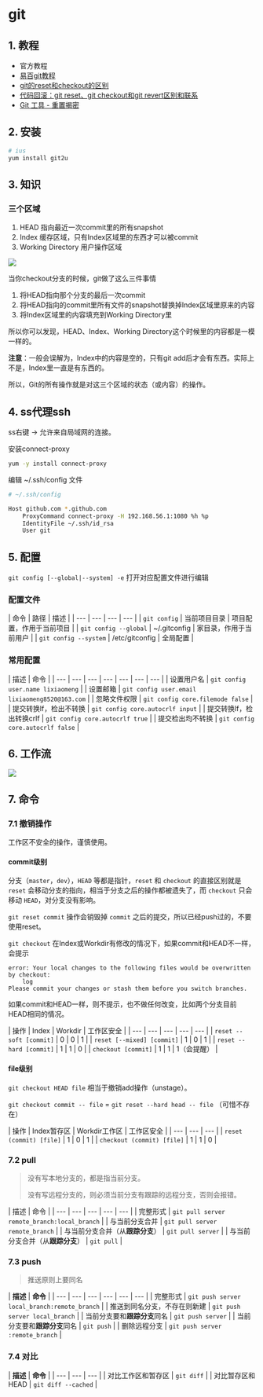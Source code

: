 # git

## 1. 教程

* 官方教程
* [易百git教程](https://www.yiibai.com/git/)
* [git的reset和checkout的区别](https://segmentfault.com/a/1190000006185954)
* [代码回滚：git reset、git checkout和git revert区别和联系](https://www.cnblogs.com/houpeiyong/p/5890748.html)
* [Git 工具 - 重置揭密](https://git-scm.com/book/zh/v2/Git-%E5%B7%A5%E5%85%B7-%E9%87%8D%E7%BD%AE%E6%8F%AD%E5%AF%86)

## 2. 安装

```bash
# ius
yum install git2u
```

## 3. 知识

### 三个区域

1. HEAD 指向最近一次commit里的所有snapshot
2. Index 缓存区域，只有Index区域里的东西才可以被commit
3. Working Directory 用户操作区域

![](../.gitbook/assets/264847285-57a482dc54c83_articlex.png)

当你checkout分支的时候，git做了这么三件事情

1. 将HEAD指向那个分支的最后一次commit
2. 将HEAD指向的commit里所有文件的snapshot替换掉Index区域里原来的内容
3. 将Index区域里的内容填充到Working Directory里

所以你可以发现，HEAD、Index、Working Directory这个时候里的内容都是一模一样的。

**注意**：一般会误解为，Index中的内容是空的，只有git add后才会有东西。实际上不是，Index里一直是有东西的。

所以，Git的所有操作就是对这三个区域的状态（或内容）的操作。

## 4. ss代理ssh

ss右键 -&gt; 允许来自局域网的连接。

安装connect-proxy

```bash
yum -y install connect-proxy
```

编辑 ~/.ssh/config 文件

```bash
# ~/.ssh/config

Host github.com *.github.com
    ProxyCommand connect-proxy -H 192.168.56.1:1080 %h %p
    IdentityFile ~/.ssh/id_rsa
    User git
```

## 5. 配置

`git config [--global|--system] -e`  打开对应配置文件进行编辑

### 配置文件

| 命令 | 路径 | 描述 |
| --- | --- | --- | --- |
| `git config` | 当前项目目录 | 项目配置，作用于当前项目 |
| `git config --global` | ~/.gitconfig | 家目录，作用于当前用户 |
| `git config --system` | /etc/gitconfig | 全局配置 |

### 常用配置

| 描述 | 命令 |
| --- | --- | --- | --- | --- | --- | --- |
| 设置用户名 | `git config user.name lixiaomeng` |
| 设置邮箱 | `git config user.email lixiaomeng8520@163.com` |
| 忽略文件权限 | `git config core.filemode false` |
| 提交转换lf，检出不转换 | `git config core.autocrlf input` |
| 提交转换lf，检出转换crlf | `git config core.autocrlf true` |
| 提交检出均不转换 | `git config core.autocrlf false` |

## 6. 工作流

![](../.gitbook/assets/git-model-2x.png)

## 7. 命令

### 7.1 撤销操作

工作区不安全的操作，谨慎使用。

#### commit级别

分支（`master`，`dev`），`HEAD` 等都是指针，`reset` 和 `checkout` 的直接区别就是 `reset` 会移动分支的指向，相当于分支之后的操作都被遗失了，而 `checkout` 只会移动 `HEAD`，对分支没有影响。

`git reset commit` 操作会销毁掉 `commit` 之后的提交，所以已经push过的，不要使用reset。

`git checkout` 在Index或Workdir有修改的情况下，如果commit和HEAD不一样，会提示

```text
error: Your local changes to the following files would be overwritten by checkout:
	log
Please commit your changes or stash them before you switch branches.
```

如果commit和HEAD一样，则不提示，也不做任何改变，比如两个分支目前HEAD相同的情况。

| 操作 | Index | Workdir | 工作区安全 |
| --- | --- | --- | --- | --- |
| `reset --soft [commit]` | 0 | 0 | 1 |
| `reset [--mixed] [commit]` | 1 | 0 | 1 |
| `reset --hard [commit]` | 1 | 1 | 0 |
| `checkout [commit]` | 1 | 1 | 1（会提醒） |

#### file级别

`git checkout HEAD file` 相当于撤销add操作（unstage）。

`git checkout commit -- file` = `git reset --hard head -- file` （可惜不存在）

| 操作 | Index暂存区 | Workdir工作区 | 工作区安全 |
| --- | --- | --- |
| `reset (commit) [file]` | 1 | 0 | 1 |
| `checkout (commit) [file]` | 1 | 1 | 0 |

### 7.2 pull

> 没有写本地分支的，都是指当前分支。
>
> 没有写远程分支的，则必须当前分支有跟踪的远程分支，否则会报错。

| 描述 | 命令 |
| --- | --- | --- | --- | --- |
| 完整形式 | `git pull server remote_branch:local_branch` |
| 与当前分支合并 | `git pull server remote_branch` |
| 与当前分支合并（从**跟踪分支**） | `git pull server` |
| 与当前分支合并（从**跟踪分支**） | `git pull` |

### 7.3 push

> 推送原则上要同名

| **描述** | **命令** |
| --- | --- | --- | --- | --- | --- |
| 完整形式 | `git push server local_branch:remote_branch` |
| 推送到同名分支，不存在则新建 | `git push server local_branch` |
| 当前分支要和**跟踪分支**同名 | `git push server` |
| 当前分支要和**跟踪分支**同名 | `git push` |
| 删除远程分支 | `git push server :remote_branch` |

### 7.4 对比

| **描述** | **命令** |
| --- | --- | --- |
| 对比工作区和暂存区 | `git diff` |
| 对比暂存区和HEAD | `git diff --cached` |

